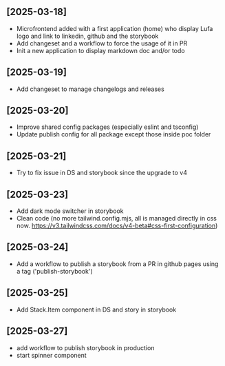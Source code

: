 ## [2025-03-18]

- Microfrontend added with a first application (home) who display Lufa logo and link to linkedin, github and the storybook
- Add changeset and a workflow to force the usage of it in PR
- Init a new application to display markdown doc and/or todo

## [2025-03-19]

- Add changeset to manage changelogs and releases

## [2025-03-20]

- Improve shared config packages (especially eslint and tsconfig)
- Update publish config for all package except those inside poc folder

## [2025-03-21]

- Try to fix issue in DS and storybook since the upgrade to v4

## [2025-03-23]

- Add dark mode switcher in storybook
- Clean code (no more tailwind.config.mjs, all is managed directly in css now. https://v3.tailwindcss.com/docs/v4-beta#css-first-configuration)

## [2025-03-24]

- Add a workflow to publish a storybook from a PR in github pages using a tag ('publish-storybook')

## [2025-03-25]

- Add Stack.Item component in DS and story in storybook

## [2025-03-27]

- add workflow to publish storybook in production
- start spinner component
